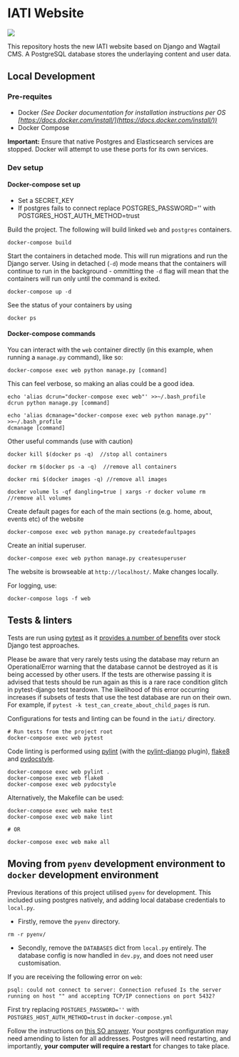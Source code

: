 # IATI Website

![](https://github.com/IATI/IATI-Standard-Website/workflows/CI/badge.svg)

This repository hosts the new IATI website based on Django and Wagtail CMS. A PostgreSQL database stores the underlaying content and user data.

## Local Development

### Pre-requites

- Docker _(See Docker documentation for installation instructions per OS [https://docs.docker.com/install/](https://docs.docker.com/install/))_
- Docker Compose

**Important:** Ensure that native Postgres and Elasticsearch services are stopped. Docker will attempt to use these ports for its own services.

### Dev setup

#### Docker-compose set up

- Set a SECRET_KEY
- If postgres fails to connect replace POSTGRES_PASSWORD='' with POSTGRES_HOST_AUTH_METHOD=trust

Build the project. The following will build linked `web` and `postgres` containers.

```
docker-compose build
```

Start the containers in detached mode. This will run migrations and run the Django server. Using in detached (`-d`) mode means that the containers will continue to run in the background - ommitting the `-d` flag will mean that the containers will run only until the command is exited.

```
docker-compose up -d
```

See the status of your containers by using

```
docker ps
```

#### Docker-compose commands

You can interact with the `web` container directly (in this example, when running a `manage.py` command), like so:

```
docker-compose exec web python manage.py [command]
```

This can feel verbose, so making an alias could be a good idea.

```
echo 'alias dcrun="docker-compose exec web"' >>~/.bash_profile
dcrun python manage.py [command]

echo 'alias dcmanage="docker-compose exec web python manage.py"' >>~/.bash_profile
dcmanage [command]
```

Other useful commands (use with caution)

```
docker kill $(docker ps -q)  //stop all containers

docker rm $(docker ps -a -q)  //remove all containers

docker rmi $(docker images -q) //remove all images

docker volume ls -qf dangling=true | xargs -r docker volume rm  //remove all volumes

```

Create default pages for each of the main sections (e.g. home, about, events etc) of the website

```
docker-compose exec web python manage.py createdefaultpages
```

Create an initial superuser.

```
docker-compose exec web python manage.py createsuperuser
```

The website is browseable at `http://localhost/`. Make changes locally.

For logging, use:

```
docker-compose logs -f web
```

## Tests & linters

Tests are run using [pytest](https://pytest.org/) as it [provides a number of benefits](https://pytest-django.readthedocs.io/en/latest/#why-would-i-use-this-instead-of-django-s-manage-py-test-command) over stock Django test approaches.

Please be aware that very rarely tests using the database may return an OperationalError warning that the database cannot be destroyed as it is being accessed by other users. If the tests are otherwise passing it is advised that tests should be run again as this is a rare race condition glitch in pytest-django test teardown. The likelihood of this error occurring increases if subsets of tests that use the test database are run on their own. For example, if `pytest -k test_can_create_about_child_pages` is run.

Configurations for tests and linting can be found in the `iati/` directory.

```
# Run tests from the project root
docker-compose exec web pytest
```

Code linting is performed using [pylint](https://github.com/PyCQA/pylint) (with the [pylint-django](https://github.com/PyCQA/pylint-django) plugin), [flake8](http://flake8.pycqa.org) and [pydocstyle](http://www.pydocstyle.org).

```
docker-compose exec web pylint .
docker-compose exec web flake8
docker-compose exec web pydocstyle
```

Alternatively, the Makefile can be used:

```
docker-compose exec web make test
docker-compose exec web make lint

# OR

docker-compose exec web make all
```

## Moving from `pyenv` development environment to `docker` development environment

Previous iterations of this project utilised `pyenv` for development. This included using postgres natively, and adding local database credentials to `local.py`.

- Firstly, remove the `pyenv` directory.

```
rm -r pyenv/
```

- Secondly, remove the `DATABASES` dict from `local.py` entirely. The database config is now handled in `dev.py`, and does not need user customisation.

If you are receiving the following error on `web`:

```
psql: could not connect to server: Connection refused Is the server running on host "" and accepting TCP/IP connections on port 5432?
```

First try replacing `POSTGRES_PASSWORD=''` with `POSTGRES_HOST_AUTH_METHOD=trust` in `docker-compose.yml`

Follow the instructions on [this SO answer](https://stackoverflow.com/a/41161674). Your postgres configuration may need amending to listen for all addresses. Postgres will need restarting, and importantly, **your computer will require a restart** for changes to take place.
